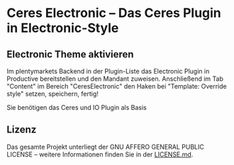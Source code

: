 # Ceres Electronic – Das Ceres Plugin in Electronic-Style

<div class="container-toc"></div>

## Electronic Theme aktivieren

Im plentymarkets Backend in der Plugin-Liste das Electronic Plugin in Productive bereitstellen und den Mandant zuweisen.
Anschließend im Tab "Content" im Bereich "CeresElectronic" den Haken bei "Template: Override style" setzen, speichern, fertig!

<div class="alert alert-info" role="alert">
    Sie benötigen das Ceres und IO Plugin als Basis
</div>

## Lizenz

Das gesamte Projekt unterliegt der GNU AFFERO GENERAL PUBLIC LICENSE – weitere Informationen finden Sie in der [LICENSE.md](https://github.com/plentymarkets/plugin-ceres/blob/stable/LICENSE.md).
